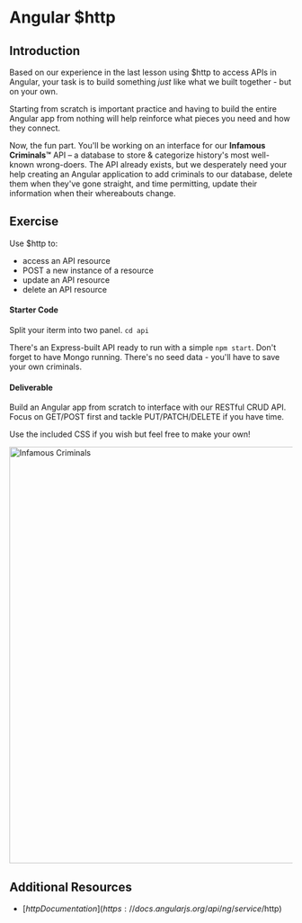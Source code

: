 # Angular $http

## Introduction

Based on our experience in the last lesson using $http to access APIs in Angular, your task is to build something _just_ like what we built together - but on your own.

Starting from scratch is important practice and having to build the entire Angular app from nothing will help reinforce what pieces you need and how they connect.

Now, the fun part. You'll be working on an interface for our **Infamous Criminals™** API – a database to store & categorize history's most well-known wrong-doers. The API already exists, but we desperately need your help creating an Angular application to add criminals to our database, delete them when they've gone straight, and time permitting, update their information when their whereabouts change.


## Exercise

Use $http to:

- access an API resource
- POST a new instance of a resource
- update an API resource
- delete an API resource

#### Starter Code

Split your iterm into two panel.
`cd api`

There's an Express-built API ready to run with a simple `npm start`. Don't forget to have Mongo running. There's no seed data - you'll have to save your own criminals.

#### Deliverable

Build an Angular app from scratch to interface with our RESTful CRUD API. Focus on GET/POST first and tackle PUT/PATCH/DELETE if you have time.

Use the included CSS if you wish but feel free to make your own!

<img width="740" alt="Infamous Criminals" src="https://cloud.githubusercontent.com/assets/25366/9455944/e202ed9e-4a85-11e5-8752-2cf61f242867.png">

## Additional Resources

- [$http Documentation](https://docs.angularjs.org/api/ng/service/$http)
